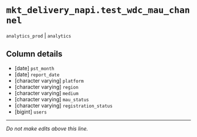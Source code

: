 # `mkt_delivery_napi.test_wdc_mau_channel`
`analytics_prod` | `analytics`

## Column details
* [date]      `pst_month`
* [date]      `report_date`
* [character varying] `platform`
* [character varying] `region`
* [character varying] `medium`
* [character varying] `mau_status`
* [character varying] `registration_status`
* [bigint]    `users`

-------------------------------------------------------------------------------
*Do not make edits above this line.*
